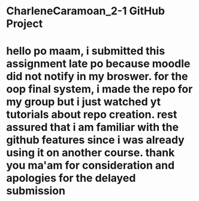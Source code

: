 # CharleneCaramoan_2-1 GitHub Project
# hello po maam, i submitted this assignment late po because moodle did not notify in my broswer. for the oop final system, i made the repo for my group but i just watched yt tutorials about repo creation. rest assured that i am familiar with the github features since i was already using it on another course. thank you ma'am for consideration and apologies for the delayed submission 
